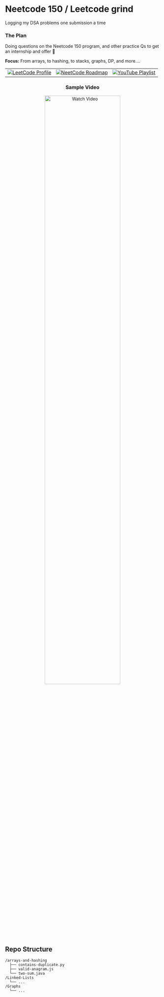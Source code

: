 # Neetcode 150 / Leetcode grind

Logging my DSA problems one submission a time

### The Plan

Doing questions on the Neetcode 150 program, and other practice Qs to get an internship and offer 🤞

**Focus:** From arrays, to hashing, to stacks, graphs, DP, and more....

<div align="center">
<table>
<tr>
<td><a href="https://leetcode.com/u/canyu3411/"><img src="https://img.shields.io/badge/LeetCode-FFA116?style=for-the-badge&logo=leetcode&logoColor=white" alt="LeetCode Profile"/></a></td>
<td><a href="https://neetcode.io/roadmap"><img src="https://img.shields.io/badge/NeetCode_150-00ADD8?style=for-the-badge&logo=rocket&logoColor=white" alt="NeetCode Roadmap"/></a></td>
<td><a href="https://www.youtube.com/playlist?list=PLMf15SjCgPm_fWEOkiR1xnMChw9hg8wAn"><img src="https://img.shields.io/badge/Playlist-FF0000?style=for-the-badge&logo=youtube&logoColor=white" alt="YouTube Playlist"/></a></td>
</tr>
</table>
</div>

<div align="center">

### Sample Video

<a href="https://www.youtube.com/watch?v=ZI2z5pq0TqA">
  <img src="https://img.youtube.com/vi/ZI2z5pq0TqA/maxresdefault.jpg" alt="Watch Video" style="width:70%;">
</a>

</div>

## Repo Structure

```
/arrays-and-hashing
  ├── contains-duplicate.py
  ├── valid-anagram.js
  └── two-sum.java
/Linked-Lists
  └── ...
/Graphs
  └── ...
```
